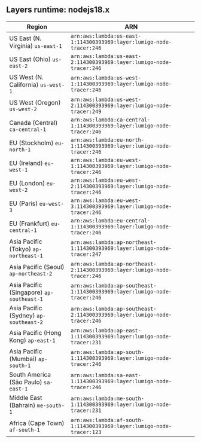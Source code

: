 Layers runtime: nodejs18.x
----
| Region | ARN |
| --- | --- |
|US East (N. Virginia)  `us-east-1`|`arn:aws:lambda:us-east-1:114300393969:layer:lumigo-node-tracer:246`|
|US East (Ohio)  `us-east-2`|`arn:aws:lambda:us-east-2:114300393969:layer:lumigo-node-tracer:246`|
|US West (N. California)  `us-west-1`|`arn:aws:lambda:us-west-1:114300393969:layer:lumigo-node-tracer:246`|
|US West (Oregon)  `us-west-2`|`arn:aws:lambda:us-west-2:114300393969:layer:lumigo-node-tracer:249`|
|Canada (Central)  `ca-central-1`|`arn:aws:lambda:ca-central-1:114300393969:layer:lumigo-node-tracer:246`|
|EU (Stockholm)  `eu-north-1`|`arn:aws:lambda:eu-north-1:114300393969:layer:lumigo-node-tracer:246`|
|EU (Ireland)  `eu-west-1`|`arn:aws:lambda:eu-west-1:114300393969:layer:lumigo-node-tracer:246`|
|EU (London)  `eu-west-2`|`arn:aws:lambda:eu-west-2:114300393969:layer:lumigo-node-tracer:246`|
|EU (Paris)  `eu-west-3`|`arn:aws:lambda:eu-west-3:114300393969:layer:lumigo-node-tracer:246`|
|EU (Frankfurt)  `eu-central-1`|`arn:aws:lambda:eu-central-1:114300393969:layer:lumigo-node-tracer:246`|
|Asia Pacific (Tokyo)  `ap-northeast-1`|`arn:aws:lambda:ap-northeast-1:114300393969:layer:lumigo-node-tracer:247`|
|Asia Pacific (Seoul)  `ap-northeast-2`|`arn:aws:lambda:ap-northeast-2:114300393969:layer:lumigo-node-tracer:246`|
|Asia Pacific (Singapore)  `ap-southeast-1`|`arn:aws:lambda:ap-southeast-1:114300393969:layer:lumigo-node-tracer:246`|
|Asia Pacific (Sydney)  `ap-southeast-2`|`arn:aws:lambda:ap-southeast-2:114300393969:layer:lumigo-node-tracer:246`|
|Asia Pacific (Hong Kong)  `ap-east-1`|`arn:aws:lambda:ap-east-1:114300393969:layer:lumigo-node-tracer:231`|
|Asia Pacific (Mumbai)  `ap-south-1`|`arn:aws:lambda:ap-south-1:114300393969:layer:lumigo-node-tracer:246`|
|South America (São Paulo)  `sa-east-1`|`arn:aws:lambda:sa-east-1:114300393969:layer:lumigo-node-tracer:246`|
|Middle East (Bahrain)  `me-south-1`|`arn:aws:lambda:me-south-1:114300393969:layer:lumigo-node-tracer:231`|
|Africa (Cape Town)  `af-south-1`|`arn:aws:lambda:af-south-1:114300393969:layer:lumigo-node-tracer:123`|
